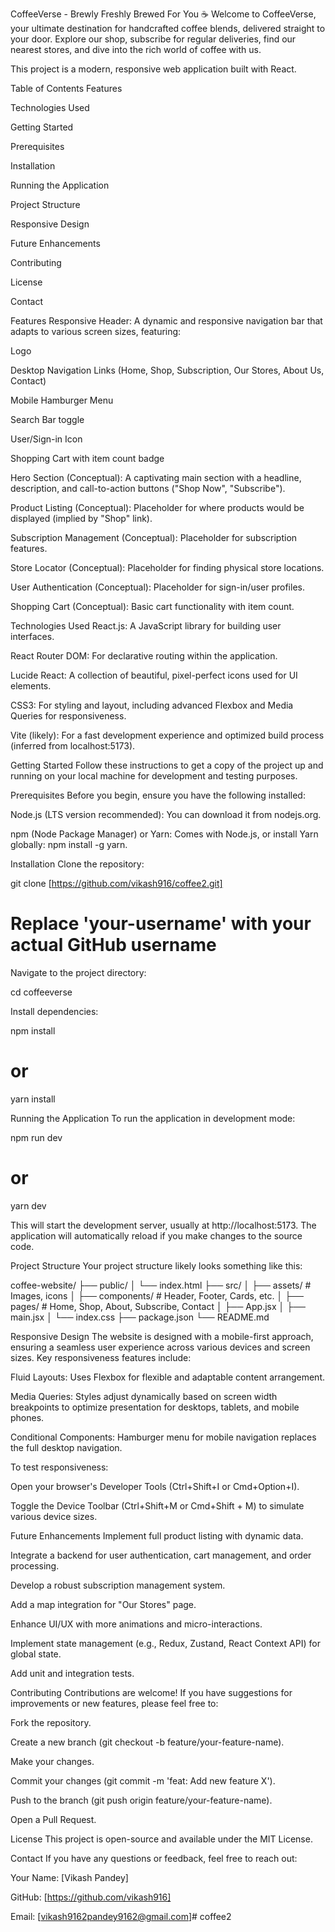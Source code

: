 CoffeeVerse - Brewly Freshly Brewed For You ☕
Welcome to CoffeeVerse, your ultimate destination for handcrafted coffee blends, delivered straight to your door. Explore our shop, subscribe for regular deliveries, find our nearest stores, and dive into the rich world of coffee with us.

This project is a modern, responsive web application built with React.

Table of Contents
Features

Technologies Used

Getting Started

Prerequisites

Installation

Running the Application

Project Structure

Responsive Design

Future Enhancements

Contributing

License

Contact

Features
Responsive Header: A dynamic and responsive navigation bar that adapts to various screen sizes, featuring:

Logo

Desktop Navigation Links (Home, Shop, Subscription, Our Stores, About Us, Contact)

Mobile Hamburger Menu

Search Bar toggle

User/Sign-in Icon

Shopping Cart with item count badge

Hero Section (Conceptual): A captivating main section with a headline, description, and call-to-action buttons ("Shop Now", "Subscribe").

Product Listing (Conceptual): Placeholder for where products would be displayed (implied by "Shop" link).

Subscription Management (Conceptual): Placeholder for subscription features.

Store Locator (Conceptual): Placeholder for finding physical store locations.

User Authentication (Conceptual): Placeholder for sign-in/user profiles.

Shopping Cart (Conceptual): Basic cart functionality with item count.

Technologies Used
React.js: A JavaScript library for building user interfaces.

React Router DOM: For declarative routing within the application.

Lucide React: A collection of beautiful, pixel-perfect icons used for UI elements.

CSS3: For styling and layout, including advanced Flexbox and Media Queries for responsiveness.

Vite (likely): For a fast development experience and optimized build process (inferred from localhost:5173).

Getting Started
Follow these instructions to get a copy of the project up and running on your local machine for development and testing purposes.

Prerequisites
Before you begin, ensure you have the following installed:

Node.js (LTS version recommended): You can download it from nodejs.org.

npm (Node Package Manager) or Yarn: Comes with Node.js, or install Yarn globally: npm install -g yarn.

Installation
Clone the repository:

git clone [https://github.com/vikash916/coffee2.git]
# Replace 'your-username' with your actual GitHub username

Navigate to the project directory:

cd coffeeverse

Install dependencies:

npm install
# or
yarn install

Running the Application
To run the application in development mode:

npm run dev
# or
yarn dev

This will start the development server, usually at http://localhost:5173. The application will automatically reload if you make changes to the source code.

Project Structure
Your project structure likely looks something like this:

coffee-website/
├── public/
│   └── index.html
├── src/
│   ├── assets/           # Images, icons
│   ├── components/       # Header, Footer, Cards, etc.
│   ├── pages/            # Home, Shop, About, Subscribe, Contact
│   ├── App.jsx
│   ├── main.jsx
│   └── index.css
├── package.json
└── README.md

Responsive Design
The website is designed with a mobile-first approach, ensuring a seamless user experience across various devices and screen sizes. Key responsiveness features include:

Fluid Layouts: Uses Flexbox for flexible and adaptable content arrangement.

Media Queries: Styles adjust dynamically based on screen width breakpoints to optimize presentation for desktops, tablets, and mobile phones.

Conditional Components: Hamburger menu for mobile navigation replaces the full desktop navigation.

To test responsiveness:

Open your browser's Developer Tools (Ctrl+Shift+I or Cmd+Option+I).

Toggle the Device Toolbar (Ctrl+Shift+M or Cmd+Shift + M) to simulate various device sizes.

Future Enhancements
Implement full product listing with dynamic data.

Integrate a backend for user authentication, cart management, and order processing.

Develop a robust subscription management system.

Add a map integration for "Our Stores" page.

Enhance UI/UX with more animations and micro-interactions.

Implement state management (e.g., Redux, Zustand, React Context API) for global state.

Add unit and integration tests.

Contributing
Contributions are welcome! If you have suggestions for improvements or new features, please feel free to:

Fork the repository.

Create a new branch (git checkout -b feature/your-feature-name).

Make your changes.

Commit your changes (git commit -m 'feat: Add new feature X').

Push to the branch (git push origin feature/your-feature-name).

Open a Pull Request.

License
This project is open-source and available under the MIT License.

Contact
If you have any questions or feedback, feel free to reach out:

Your Name: [Vikash Pandey] 

GitHub: [https://github.com/vikash916]

Email: [vikash9162pandey9162@gmail.com]#   c o f f e e 2  
 
